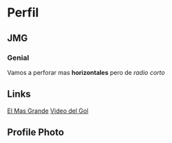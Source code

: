 # Perfil
## JMG
### Genial
Vamos a perforar mas **horizontales** pero de *radio corto*

## Links
[El Mas Grande](https://www.cariverplate.com.ar/)
[Video del Gol](https://www.bing.com/videos/riverview/relatedvideo?q=gol+de+river+a+boca+3+1+madrid&mid=5C838A319C85DD36E3485C838A319C85DD36E348&FORM=VIRE)
## Profile Photo
